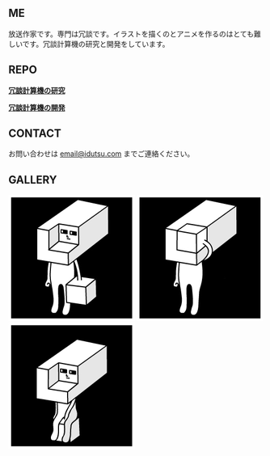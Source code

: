 ## ME

放送作家です。専門は冗談です。イラストを描くのとアニメを作るのはとても難しいです。冗談計算機の研究と開発をしています。

## REPO

[**冗談計算機の研究**](https://github.com/idutsu/kirikuchikun-diary)

[**冗談計算機の開発**](https://github.com/idutsu/kirikuchikun-ai)

## CONTACT

お問い合わせは email@idutsu.com までご連絡ください。

## GALLERY

![キリクチくんオープン](images/githubopen.jpg)
![キリクチくんクローズ](images/githubclose.jpg)
![キリクチくん座る](images/githubsit.jpg)
